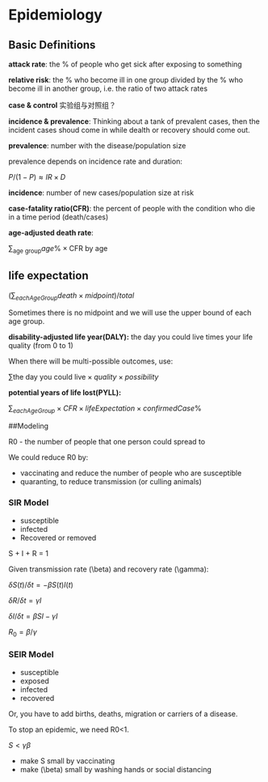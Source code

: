 # Epidemiology

## Basic Definitions

**attack rate**: the % of people who get sick after exposing to something

**relative risk**: the % who become ill in one group divided by the % who become ill in another group, i.e. the ratio of two attack rates

**case & control** 实验组与对照组？

**incidence & prevalence**: Thinking about a tank of prevalent cases, then the incident cases shoud come in while dealth or recovery should come out.

**prevalence**: number with the disease/population size

prevalence depends on incidence rate and duration: 

$P/(1-P) \approx IR \times D$

**incidence**: number of new cases/population size at risk

**case-fatality ratio(CFR)**: the percent of people with the condition who die in a time period (death/cases)

**age-adjusted death rate**:

$\sum_{\text{age group}} age \% \times \text{CFR by age}$

## life expectation

$(\sum_{eachAgeGroup} death \times midpoint)/total$

Sometimes there is no midpoint and we will use the upper bound of each age group.

**disability-adjusted life year(DALY):** the day you could live times your life quality (from 0 to 1)

When there will be multi-possible outcomes, use:

$\sum \text{the day you could live} \times quality \times possibility$

**potential years of life lost(PYLL):** 

$\sum_{eachAgeGroup}  \times CFR \times lifeExpectation \times confirmedCase\%$

##Modeling

R0 - the number of people that one person could spread to

We could reduce R0 by:

- vaccinating and reduce the number of people who are susceptible
- quaranting, to reduce transmission (or culling animals)

### SIR  Model

- susceptible
- infected
- Recovered or removed

S + I + R = 1

Given transmission rate \(\beta\) and recovery rate \(\gamma\):

$\delta S(t)/\delta t = -\beta S(t)I(t)$

$\delta R/ \delta t = \gamma I$

$\delta I / \delta t = \beta SI - \gamma I$

$R_0 = \beta / \gamma$

### SEIR Model

- susceptible
- exposed
- infected
- recovered

Or, you have to add births, deaths, migration or carriers of a disease.

To stop an epidemic, we need R0<1.

$S< \gamma \beta$

- make S small by vaccinating
- make \(\beta\) small by washing hands or social distancing